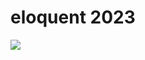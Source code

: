 # eloquent 2023
<img src="https://blogimages.softwaresuggest.com/blog/wp-content/uploads/2023/03/21125441/Understanding-Types-of-ERP-Modules-and-Their-Benefits-in-2023.png"/>
